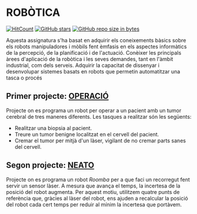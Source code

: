 # ROBÒTICA
[![HitCount](http://hits.dwyl.io/xmartin46/ROB.svg)](http://hits.dwyl.io/xmartin46/ROB)
[![GitHub stars](https://img.shields.io/github/stars/xmartin46/ROB.svg)](https://GitHub.com/xmartin46/ROB/stargazers/)
[![GitHub repo size in bytes](https://img.shields.io/github/repo-size/xmartin46/ROB.svg)](https://github.com/xmartin46/ROB)

Aquesta assignatura s'ha basat en adquirir els coneixements bàsics sobre els robots manipuladores i mòbils fent èmfasis en els aspectes informàtics de la percepció, de la planificació i de l'actuació. Conèixer les principals àrees d'aplicació de la robòtica i les seves demandes, tant en l'àmbit industrial, com dels serveis. Adquirir la capacitat de dissenyar i desenvolupar sistemes basats en robots que permetin automatitzar una tasca o procés

## Primer projecte: [OPERACIÓ](./Short%20Project%20Operacio)
Projecte on es programa un robot per operar a un pacient amb un tumor cerebral de tres maneres diferents. Les tasques a realitzar són les següents:
  * Realitzar una biopsia al pacient.
  * Treure un tumor benigne localitzat en el cervell del pacient.
  * Cremar el tumor per mitjà d'un làser, vigilant de no cremar parts sanes del cervell.

## Segon projecte: [NEATO](./Short%20Project%20Neato)
Projecte on es programa un robot *Roomba* per a que faci un recorregut fent servir un sensor làser. A mesura que avança el temps, la incertesa de la posició del robot augmenta. Per aquest motiu, utilitzem quatre punts de referència que, gràcies al làser del robot, ens ajuden a recalcular la posició del robot cada cert temps per reduir al mínim la incertesa que portàvem.
